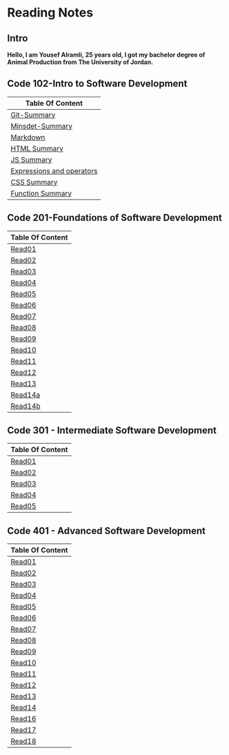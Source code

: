 # Reading Notes



## Intro

**Hello, I am Yousef Alramli, 25 years old, I got my bachelor degree of Animal Production from The University of Jordan.**  
## Code 102-Intro to Software Development
| Table Of Content  |  
| ------------- |   
| [Git-Summary](https://yousef-alramli.github.io/reading-notes/reading-notes102/read02)  |   
| [Minsdet-Summary](https://yousef-alramli.github.io/reading-notes/reading-notes102/read01Mindset-Summary) |   
| [Markdown](https://yousef-alramli.github.io/reading-notes/reading-notes102/read01) | 
|[HTML Summary](https://yousef-alramli.github.io/reading-notes/reading-notes102/read03)|  
|[JS Summary](https://yousef-alramli.github.io/reading-notes/reading-notes102/read04)|
|[Expressions and operators](https://yousef-alramli.github.io/reading-notes/reading-notes102/read05)|  
|[CSS Summary](https://yousef-alramli.github.io/reading-notes/reading-notes102/read06)|
|[Function Summary](https://yousef-alramli.github.io/reading-notes/reading-notes102/read07)|  

## Code 201-Foundations of Software Development

| Table Of Content  |
| ------------- | 
|[Read01](https://yousef-alramli.github.io/reading-notes/reading-notes201/Read01)|
|[Read02](https://yousef-alramli.github.io/reading-notes/reading-notes201/Read02)|
|[Read03](https://yousef-alramli.github.io/reading-notes/reading-notes201/Read03)|
|[Read04](https://yousef-alramli.github.io/reading-notes/reading-notes201/Read04)|
|[Read05](https://yousef-alramli.github.io/reading-notes/reading-notes201/Read05)|
|[Read06](https://yousef-alramli.github.io/reading-notes/reading-notes201/Read06)|
|[Read07](https://yousef-alramli.github.io/reading-notes/reading-notes201/Read07)|
|[Read08](https://yousef-alramli.github.io/reading-notes/reading-notes201/Read08)|
|[Read09](https://yousef-alramli.github.io/reading-notes/reading-notes201/Read09)|
|[Read10](https://yousef-alramli.github.io/reading-notes/reading-notes201/Read10)|
|[Read11](https://yousef-alramli.github.io/reading-notes/reading-notes201/Read11)|
|[Read12](https://yousef-alramli.github.io/reading-notes/reading-notes201/Read12)|
|[Read13](https://yousef-alramli.github.io/reading-notes/reading-notes201/Read13)|
|[Read14a](https://yousef-alramli.github.io/reading-notes/reading-notes201/Read14a)|
|[Read14b](https://yousef-alramli.github.io/reading-notes/reading-notes201/Read14b)|


## Code 301 - Intermediate Software Development

| Table Of Content  |
| ------------- |
|[Read01](https://yousef-alramli.github.io/reading-notes/reading-notes301/Read01)|
|[Read02](https://yousef-alramli.github.io/reading-notes/reading-notes301/Read02)|
|[Read03](https://yousef-alramli.github.io/reading-notes/reading-notes301/Read03)|
|[Read04](https://yousef-alramli.github.io/reading-notes/reading-notes301/Read04)|
|[Read05](https://yousef-alramli.github.io/reading-notes/reading-notes301/Read05)|
## Code 401 - Advanced Software Development
| Table Of Content  |
| ------------- |
|[Read01](https://yousef-alramli.github.io/reading-notes/reading-notes401/Read01)|
|[Read02](https://yousef-alramli.github.io/reading-notes/reading-notes401/Read02)|
|[Read03](https://yousef-alramli.github.io/reading-notes/reading-notes401/Read03)|
|[Read04](https://yousef-alramli.github.io/reading-notes/reading-notes401/Read04)|
|[Read05](https://yousef-alramli.github.io/reading-notes/reading-notes401/Read05)|
|[Read06](https://yousef-alramli.github.io/reading-notes/reading-notes401/Read06)|
|[Read07](https://yousef-alramli.github.io/reading-notes/reading-notes401/Read07)|
|[Read08](https://yousef-alramli.github.io/reading-notes/reading-notes401/Read08)|
|[Read09](https://yousef-alramli.github.io/reading-notes/reading-notes401/Read09)|
|[Read10](https://yousef-alramli.github.io/reading-notes/reading-notes401/Read10)|
|[Read11](https://yousef-alramli.github.io/reading-notes/reading-notes401/Read11)|
|[Read12](https://yousef-alramli.github.io/reading-notes/reading-notes401/Read12)|
|[Read13](https://yousef-alramli.github.io/reading-notes/reading-notes401/Read13)|
|[Read14](https://yousef-alramli.github.io/reading-notes/reading-notes401/Read14)|
|[Read16](https://yousef-alramli.github.io/reading-notes/reading-notes401/Read16)|
|[Read17](https://yousef-alramli.github.io/reading-notes/reading-notes401/Read17)|
|[Read18](https://yousef-alramli.github.io/reading-notes/reading-notes401/Read18)|

